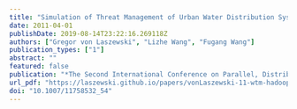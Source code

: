 ```yaml
---
title: "Simulation of Threat Management of Urban Water Distribution Systems with Grid Workflow"
date: 2011-04-01
publishDate: 2019-08-14T23:22:16.269118Z
authors: ["Gregor von Laszewski", "Lizhe Wang", "Fugang Wang"]
publication_types: ["1"]
abstract: ""
featured: false
publication: "*The Second International Conference on Parallel, Distributed, Grid and Cloud Computing for Engineering*"
url_pdf: "https://laszewski.github.io/papers/vonLaszewski-11-wtm-hadoop.pdf"
doi: "10.1007/11758532_54"
---
```


